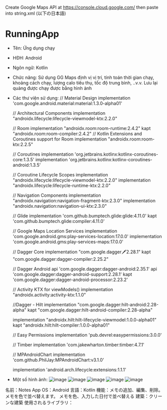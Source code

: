 Create Google Maps API at https://console.cloud.google.com/
then paste into string.xml
(以下の日本語)
# RunningApp
* Tên: Ứng dụng chạy 
* HĐH: Android
* Ngôn ngữ: Kotlin
* Chức năng: Sử dụng GG Maps định vị vị trí, tính toán thời gian chạy, khoảng cách chạy, lượng calo tiêu thụ, tốc độ trung bình, ..v.v. Lưu lại quảng được chạy được bằng hình ảnh
* Các thư viện sử dụng: 
 // Material Design
    implementation 'com.google.android.material:material:1.3.0-alpha01'

    // Architectural Components
    implementation "androidx.lifecycle:lifecycle-viewmodel-ktx:2.2.0"

    // Room
    implementation "androidx.room:room-runtime:2.4.2"
    kapt "androidx.room:room-compiler:2.4.2"
    // Kotlin Extensions and Coroutines support for Room
    implementation "androidx.room:room-ktx:2.2.5"

    // Coroutines
    implementation 'org.jetbrains.kotlinx:kotlinx-coroutines-core:1.3.5'
    implementation 'org.jetbrains.kotlinx:kotlinx-coroutines-android:1.3.5'

    // Coroutine Lifecycle Scopes
    implementation "androidx.lifecycle:lifecycle-viewmodel-ktx:2.2.0"
    implementation "androidx.lifecycle:lifecycle-runtime-ktx:2.2.0"

    // Navigation Components
    implementation "androidx.navigation:navigation-fragment-ktx:2.3.0"
    implementation "androidx.navigation:navigation-ui-ktx:2.3.0"

    // Glide
    implementation 'com.github.bumptech.glide:glide:4.11.0'
    kapt 'com.github.bumptech.glide:compiler:4.11.0'

    // Google Maps Location Services
    implementation 'com.google.android.gms:play-services-location:17.0.0'
    implementation 'com.google.android.gms:play-services-maps:17.0.0'

    // Dagger Core
    implementation "com.google.dagger:dagger:2.28.1"
    kapt "com.google.dagger:dagger-compiler:2.25.2"

    // Dagger Android
    api 'com.google.dagger:dagger-android:2.35.1'
    api 'com.google.dagger:dagger-android-support:2.28.1'
    kapt 'com.google.dagger:dagger-android-processor:2.23.2'

    // Activity KTX for viewModels()
    implementation "androidx.activity:activity-ktx:1.1.0"

    //Dagger - Hilt
    implementation "com.google.dagger:hilt-android:2.28-alpha"
    kapt "com.google.dagger:hilt-android-compiler:2.28-alpha"

    implementation "androidx.hilt:hilt-lifecycle-viewmodel:1.0.0-alpha01"
    kapt "androidx.hilt:hilt-compiler:1.0.0-alpha01"

    // Easy Permissions
    implementation 'pub.devrel:easypermissions:3.0.0'

    // Timber
    implementation 'com.jakewharton.timber:timber:4.7.1'

    // MPAndroidChart
    implementation 'com.github.PhilJay:MPAndroidChart:v3.1.0'

    implementation 'android.arch.lifecycle:extensions:1.1.1'
    
* Một số hình ảnh:
![image](https://user-images.githubusercontent.com/75416674/167459479-75b2af88-2320-48da-909f-cdefa2e50c08.png)
![image](https://user-images.githubusercontent.com/75416674/167459651-a5f24ba2-86e4-4324-97d5-7cc70e66e637.png)
![image](https://user-images.githubusercontent.com/75416674/167459689-1fd54877-a5a6-4d7f-9a38-a2cc3e9fe03b.png)
![image](https://user-images.githubusercontent.com/75416674/167459751-47946ba9-4635-471b-bbe2-e766b98b5eba.png)
![image](https://user-images.githubusercontent.com/75416674/167459812-ee1faeef-f25e-4958-9409-38d429db37dd.png)

名前：Notes App
OS：Android
言語：Kotlin
機能：メモの追加、編集、削除。 メモを色で並べ替えます。 メモを色、入力した日付で並べ替える
建築：クリーンな建築
使用されるライブラリ：


